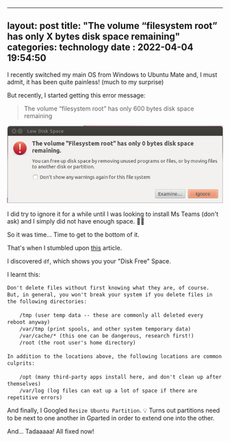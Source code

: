 ---
layout: post
title: "The volume “filesystem root” has only X bytes disk space remaining" 
categories: technology
date : 2022-04-04 19:54:50
-- 

I recently switched my main OS from Windows to Ubuntu Mate and, I must admit, it has been quite painless! (much to my surprise)

But recently, I started getting this error message: 
> The volume “filesystem root” has only 600 bytes disk space remaining

![File System Root Error](/img/blog-posts/file-system-root-error.png)

I did try to ignore it for a while until I was looking to install Ms Teams (don't ask) and I simply did not have enough space. 🤦‍♂️

So it was time... Time to get to the bottom of it. 

That's when I stumbled upon [this](https://itectec.com/ubuntu/ubuntu-the-volume-filesystem-root-has-only-0-bytes-disk-space-remaining/) article. 

I discovered `df`, which shows you your "Disk Free" Space. 

I learnt this: 

```
Don't delete files without first knowing what they are, of course. But, in general, you won't break your system if you delete files in the following directories:

    /tmp (user temp data -- these are commonly all deleted every reboot anyway)
    /var/tmp (print spools, and other system temporary data)
    /var/cache/* (this one can be dangerous, research first!)
    /root (the root user's home directory)

In addition to the locations above, the following locations are common culprits:

    /opt (many third-party apps install here, and don't clean up after themselves)
    /var/log (log files can eat up a lot of space if there are repetitive errors)
```

And finally, I Googled `Resize Ubuntu Partition`. 💡 Turns out partitions need to be next to one another in Gparted in order to extend one into the other. 

And... Tadaaaaa! All fixed now!